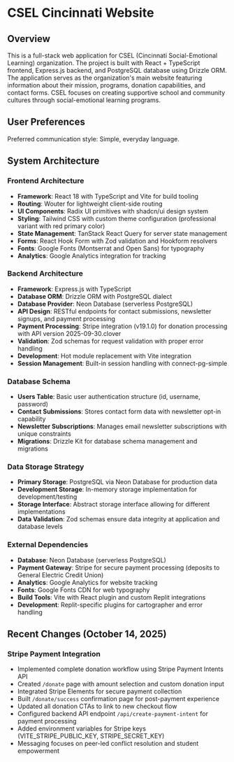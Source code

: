 # CSEL Cincinnati Website

## Overview

This is a full-stack web application for CSEL (Cincinnati Social-Emotional Learning) organization. The project is built with React + TypeScript frontend, Express.js backend, and PostgreSQL database using Drizzle ORM. The application serves as the organization's main website featuring information about their mission, programs, donation capabilities, and contact forms. CSEL focuses on creating supportive school and community cultures through social-emotional learning programs.

## User Preferences

Preferred communication style: Simple, everyday language.

## System Architecture

### Frontend Architecture
- **Framework**: React 18 with TypeScript and Vite for build tooling
- **Routing**: Wouter for lightweight client-side routing
- **UI Components**: Radix UI primitives with shadcn/ui design system
- **Styling**: Tailwind CSS with custom theme configuration (professional variant with red primary color)
- **State Management**: TanStack React Query for server state management
- **Forms**: React Hook Form with Zod validation and Hookform resolvers
- **Fonts**: Google Fonts (Montserrat and Open Sans) for typography
- **Analytics**: Google Analytics integration for tracking

### Backend Architecture
- **Framework**: Express.js with TypeScript
- **Database ORM**: Drizzle ORM with PostgreSQL dialect
- **Database Provider**: Neon Database (serverless PostgreSQL)
- **API Design**: RESTful endpoints for contact submissions, newsletter signups, and payment processing
- **Payment Processing**: Stripe integration (v19.1.0) for donation processing with API version 2025-09-30.clover
- **Validation**: Zod schemas for request validation with proper error handling
- **Development**: Hot module replacement with Vite integration
- **Session Management**: Built-in session handling with connect-pg-simple

### Database Schema
- **Users Table**: Basic user authentication structure (id, username, password)
- **Contact Submissions**: Stores contact form data with newsletter opt-in capability
- **Newsletter Subscriptions**: Manages email newsletter subscriptions with unique constraints
- **Migrations**: Drizzle Kit for database schema management and migrations

### Data Storage Strategy
- **Primary Storage**: PostgreSQL via Neon Database for production data
- **Development Storage**: In-memory storage implementation for development/testing
- **Storage Interface**: Abstract storage interface allowing for different implementations
- **Data Validation**: Zod schemas ensure data integrity at application and database levels

### External Dependencies
- **Database**: Neon Database (serverless PostgreSQL)
- **Payment Gateway**: Stripe for secure payment processing (deposits to General Electric Credit Union)
- **Analytics**: Google Analytics for website tracking
- **Fonts**: Google Fonts CDN for web typography
- **Build Tools**: Vite with React plugin and custom Replit integrations
- **Development**: Replit-specific plugins for cartographer and error handling

## Recent Changes (October 14, 2025)

### Stripe Payment Integration
- Implemented complete donation workflow using Stripe Payment Intents API
- Created `/donate` page with amount selection and custom donation input
- Integrated Stripe Elements for secure payment collection
- Built `/donate/success` confirmation page for post-payment experience
- Updated all donation CTAs to link to new checkout flow
- Configured backend API endpoint `/api/create-payment-intent` for payment processing
- Added environment variables for Stripe keys (VITE_STRIPE_PUBLIC_KEY, STRIPE_SECRET_KEY)
- Messaging focuses on peer-led conflict resolution and student empowerment